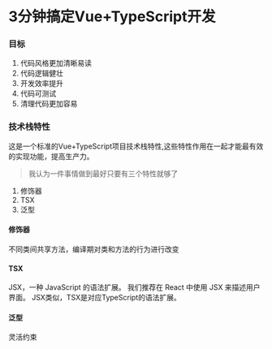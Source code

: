 # 3分钟搞定Vue+TypeScript开发

### 目标
  
1. 代码风格更加清晰易读
2. 代码逻辑健壮
3. 开发效率提升
4. 代码可测试  
5. 清理代码更加容易

### 技术栈特性

这是一个标准的Vue+TypeScript项目技术栈特性,这些特性作用在一起才能最有效的实现功能，提高生产力。

> 我认为一件事情做到最好只要有三个特性就够了 

1. 修饰器
2. TSX
3. 泛型

#### 修饰器
不同类间共享方法，编译期对类和方法的行为进行改变


#### TSX

JSX，一种 JavaScript 的语法扩展。 我们推荐在 React 中使用 JSX 来描述用户界面。 JSX类似，TSX是对应TypeScript的语法扩展。


#### 泛型

灵活约束